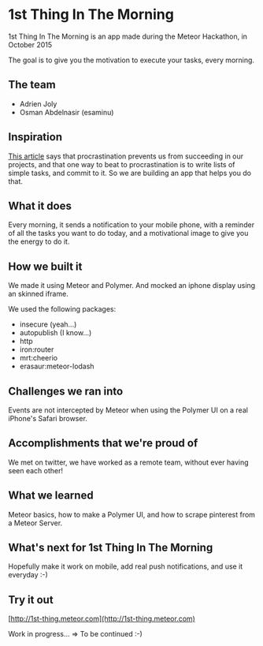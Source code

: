 # 1st Thing In The Morning

1st Thing In The Morning is an app made during the Meteor Hackathon, in October 2015

The goal is to give you the motivation to execute your tasks, every morning.

## The team

- Adrien Joly
- Osman Abdelnasir (esaminu)

## Inspiration

[This article](http://productivityhacks.org/overcoming-procrastination/) says that procrastination prevents us from succeeding in our projects, and that one way to beat to procrastination is to write lists of simple tasks, and commit to it. So we are building an app that helps you do that.

## What it does

Every morning, it sends a notification to your mobile phone, with a reminder of all the tasks you want to do today, and a motivational image to give you the energy to do it.

## How we built it

We made it using Meteor and Polymer. And mocked an iphone display using an skinned iframe.

We used the following packages:

- insecure (yeah...)
- autopublish (I know...)
- http
- iron:router
- mrt:cheerio
- erasaur:meteor-lodash

## Challenges we ran into

Events are not intercepted by Meteor when using the Polymer UI on a real iPhone's Safari browser.

## Accomplishments that we're proud of

We met on twitter, we have worked as a remote team, without ever having seen each other!

## What we learned

Meteor basics, how to make a Polymer UI, and how to scrape pinterest from a Meteor Server.

## What's next for 1st Thing In The Morning

Hopefully make it work on mobile, add real push notifications, and use it everyday :-)

## Try it out

[http://1st-thing.meteor.com](http://1st-thing.meteor.com)

Work in progress... => To be continued :-)
